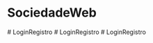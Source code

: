 # SociedadeWeb
#   L o g i n R e g i s t r o  
 #   L o g i n R e g i s t r o  
 #   L o g i n R e g i s t r o  
 